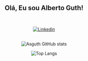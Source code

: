 <div style="text-align: center">
<h2>Olá, Eu sou Alberto Guth!</h2><br>

[![Linkedin](https://img.shields.io/badge/LinkedIn-0077B5?style=for-the-badge&logo=linkedin&logoColor=white)](https://www.linkedin.com/in/albertoguth96/)<br><br>

![Asguth GitHub stats](	https://github-readme-stats.vercel.app/api?username=asguth&theme=blue-white)

![Top Langs](https://github-readme-stats.vercel.app/api/top-langs/?username=asguth&theme=blue-white)

</div>
